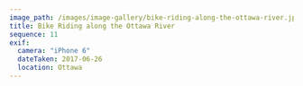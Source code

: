 ```yaml
---
image_path: /images/image-gallery/bike-riding-along-the-ottawa-river.jpg
title: Bike Riding along the Ottawa River
sequence: 11
exif:
  camera: "iPhone 6"
  dateTaken: 2017-06-26
  location: Ottawa
---
```

